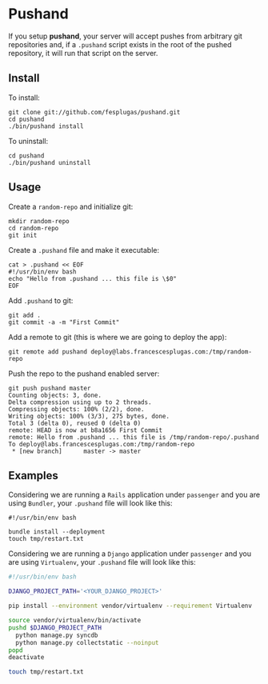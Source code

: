 Pushand
=======

If you setup **pushand**, your server will accept pushes from arbitrary
git repositories and, if a `.pushand` script exists in the root of the
pushed repository, it will run that script on the server.


Install
-------

To install:

    git clone git://github.com/fesplugas/pushand.git
    cd pushand
    ./bin/pushand install

To uninstall:

    cd pushand
    ./bin/pushand uninstall

Usage
-----

Create a `random-repo` and initialize git:

    mkdir random-repo
    cd random-repo
    git init

Create a `.pushand` file and make it executable:

    cat > .pushand << EOF
    #!/usr/bin/env bash
    echo "Hello from .pushand ... this file is \$0"
    EOF

Add `.pushand` to git:

    git add .
    git commit -a -m "First Commit"

Add a remote to git (this is where we are going to deploy the app):

    git remote add pushand deploy@labs.francescesplugas.com:/tmp/random-repo

Push the repo to the pushand enabled server:

    git push pushand master
    Counting objects: 3, done.
    Delta compression using up to 2 threads.
    Compressing objects: 100% (2/2), done.
    Writing objects: 100% (3/3), 275 bytes, done.
    Total 3 (delta 0), reused 0 (delta 0)
    remote: HEAD is now at b8a1656 First Commit
    remote: Hello from .pushand ... this file is /tmp/random-repo/.pushand
    To deploy@labs.francescesplugas.com:/tmp/random-repo
     * [new branch]      master -> master


Examples
--------

Considering we are running a `Rails` application under `passenger` and
you are using `Bundler`, your `.pushand` file will look like this:

    #!/usr/bin/env bash

    bundle install --deployment
    touch tmp/restart.txt

Considering we are running a `Django` application under `passenger` and
you are using `Virtualenv`, your `.pushand` file will look like this:

```bash
#!/usr/bin/env bash

DJANGO_PROJECT_PATH='<YOUR_DJANGO_PROJECT>'

pip install --environment vendor/virtualenv --requirement Virtualenv

source vendor/virtualenv/bin/activate
pushd $DJANGO_PROJECT_PATH
  python manage.py syncdb
  python manage.py collectstatic --noinput
popd
deactivate

touch tmp/restart.txt
```